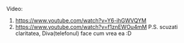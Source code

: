 Video: 
1. https://www.youtube.com/watch?v=Y6-ihGWVQYM
2. https://www.youtube.com/watch?v=f1znEWOu4mM
P.S. scuzati claritatea, Diva(telefonul) face cum vrea ea :D 
